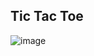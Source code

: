 ## Tic Tac Toe
![image](https://github.com/user-attachments/assets/c7fb378b-58f0-4c5e-93e4-ea71952253ef)
